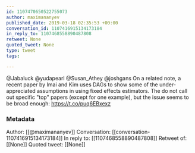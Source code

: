 ```yaml
---
id: 1107470650522755073
author: maximananyev
published_date: 2019-03-18 02:35:53 +00:00
conversation_id: 1107416915134173184
in_reply_to: 1107468558890487808
retweet: None
quoted_tweet: None
type: tweet
tags:

---
```


@Jabaluck @yudapearl @Susan_Athey @joshgans On a related note, a recent paper by Imai and Kim uses DAGs to show some of the under-appreciated assumptions in using fixed effects estimators. The do not call out specific "top" papers (except for one example), but the issue seems to be broad enough: https://t.co/puq6EBxexz

### Metadata

Author: [[@maximananyev]]
Conversation: [[conversation-1107416915134173184]]
In reply to: [[1107468558890487808]]
Retweet of: [[None]]
Quoted tweet: [[None]]
